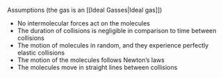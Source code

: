 Assumptions (the gas is an [[Ideal Gasses|Ideal gas]])
- No intermolecular forces act on the molecules
- The duration of collisions is negligible in comparison to time between collisions
- The motion of molecules in random, and they experience perfectly elastic collisions
- The motion of the molecules follows Newton’s laws
- The molecules move in straight lines between collisions

